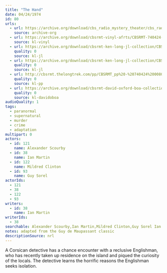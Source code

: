 ```yaml
---
title: "The Hand"
date: 04/24/1974
id: 80
urls: 
  - url: https://archive.org/download/cbs_radio_mystery_theater/cbs_radio_mystery_theater-0051-0100.zip/cbs_radio_mystery_theater-0051-0100%2Fcbsrmt_0080_the_hand.mp3
    source: archive-org
  - url: https://archive.org/download/cbsrmt-vinyl-afrts/CBSRMT-740424-0080-The-Hand_afrts.mp3
    source: kl-vinyl
  - url: https://archive.org/download/cbsrmt-ken-long-jl-collection/CBSRMT - 740424 0080 The Hand (1)_jl.mp3
    quality: 0
    source: kl-jl
  - url: https://archive.org/download/cbsrmt-ken-long-jl-collection/CBSRMT - 740424 0080 The Hand (2)_jl.mp3
    quality: 0
    source: kl-jl
  - url: http://cbsrmt.thelongtrek.com/pp/CBSRMT_pp%20-%20740424%200080%20The%20Hand.mp3
    quality: 0
    source: kl-pp
  - url: https://archive.org/download/cbsrmt-david-oxford-boa-collection/CBSRMT-740424-0080-The-Hand-(128-44)_WBBM-JE-{BoA}.mp3
    quality: 0
    source: kl-davidoboa
audioQuality: 1
tags: 
  - paranormal
  - supernatural
  - murder
  - crime
  - adaptation
multipart: 0
actors:  
  - id: 121
    name: Alexander Scourby  
  - id: 38
    name: Ian Martin  
  - id: 122
    name: Mildred Clinton  
  - id: 93
    name: Guy Sorel
actorIds:  
  - 121  
  - 38  
  - 122  
  - 93
writers:  
  - id: 38
    name: Ian Martin
writerIds:  
  - 38
searchable: Alexander Scourby,Ian Martin,Mildred Clinton,Guy Sorel Ian Martin
notes: adapted from the Guy de Maupassant classic
descriptionSource: nrl
---
```

A Corsican detective has a chance encounter with a reclusive Englishman, who has recently taken up residence on the island and piqued the curiosity of the locals. The detective learns the horrific reasons the Englishman seeks isolation.